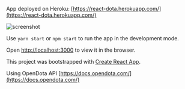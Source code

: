App deployed on Heroku: [https://react-dota.herokuapp.com/](https://react-dota.herokuapp.com/)

![screenshot](https://github.com/[lxnewayfarer]/[react-dota]/blob/[master]/img.jpg)

Use `yarn start` or `npm start` to run the app in the development mode.

Open [http://localhost:3000](http://localhost:3000) to view it in the browser.


This project was bootstrapped with [Create React App](https://github.com/facebook/create-react-app).

Using OpenDota API [https://docs.opendota.com/](https://docs.opendota.com/)
